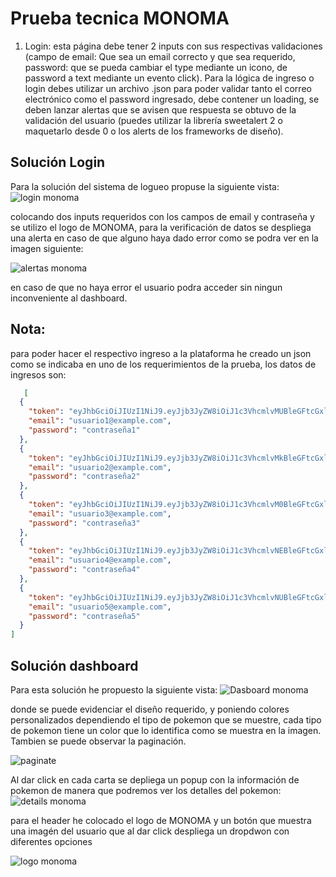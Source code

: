 # Prueba tecnica MONOMA

1. Login: esta página debe tener 2 inputs con sus respectivas validaciones (campo de
email: Que sea un email correcto y que sea requerido, password: que se pueda
cambiar el type mediante un icono, de password a text mediante un evento click).
Para la lógica de ingreso o login debes utilizar un archivo .json para poder validar
tanto el correo electrónico como el password ingresado, debe contener un loading,
se deben lanzar alertas que se avisen que respuesta se obtuvo de la validación del
usuario (puedes utilizar la librería sweetalert 2 o maquetarlo desde 0 o los alerts de
los frameworks de diseño).

## Solución Login 
Para la solución del sistema de logueo propuse la siguiente vista:
![login monoma](https://github.com/juxnmxG/Prueba-tecnica-monoma/assets/61563571/fb12a266-0538-47f0-8784-76de2440aba2)

colocando dos inputs requeridos con los campos de email y contraseña y se utilizo el logo de MONOMA, para la verificación de datos se despliega una alerta en caso de que alguno haya dado error como se podra ver en la imagen siguiente:

![alertas monoma](https://github.com/juxnmxG/Prueba-tecnica-monoma/assets/61563571/7ec68893-4682-45bc-bc69-0c20bd1a5cf3)

en caso de que no haya error el usuario podra acceder sin ningun inconveniente al dashboard.

## Nota:
para poder hacer el respectivo ingreso a la plataforma he creado un json como se indicaba en uno de los requerimientos de la prueba, los datos de ingresos son:

```json
   [
  {
    "token": "eyJhbGciOiJIUzI1NiJ9.eyJjb3JyZW8iOiJ1c3VhcmlvMUBleGFtcGxlLmNvbSIsImNvbnRyYXNlw7FhIjoiY29udHJhc2XDsWExIn0.HgK8s623iKDGj-YjEKT-_2wLXc8PGjihQvsZ6r8r0E0",
    "email": "usuario1@example.com",
    "password": "contraseña1"
  },
  {
    "token": "eyJhbGciOiJIUzI1NiJ9.eyJjb3JyZW8iOiJ1c3VhcmlvMkBleGFtcGxlLmNvbSIsImNvbnRyYXNlw7FhIjoiY29udHJhc2XDsWEyIn0.FP_wQAt4NuNgtpC6cCtyOXP5ptQM_hBwUPu-A0cxDds",
    "email": "usuario2@example.com",
    "password": "contraseña2"
  },
  {
    "token": "eyJhbGciOiJIUzI1NiJ9.eyJjb3JyZW8iOiJ1c3VhcmlvM0BleGFtcGxlLmNvbSIsImNvbnRyYXNlw7FhIjoiY29udHJhc2XDsWEzIn0.bHKv7yq3wUzQPb9xg06RfZBKjtEvUswZMs2o4zpX1Fw",
    "email": "usuario3@example.com",
    "password": "contraseña3"
  },
  {
    "token": "eyJhbGciOiJIUzI1NiJ9.eyJjb3JyZW8iOiJ1c3VhcmlvNEBleGFtcGxlLmNvbSIsImNvbnRyYXNlw7FhIjoiY29udHJhc2XDsWE0In0.oVS2AbHPfJTEcoOm9I7Fo4-FcH7WpAANbBy93mziXfw",
    "email": "usuario4@example.com",
    "password": "contraseña4"
  },
  {
    "token": "eyJhbGciOiJIUzI1NiJ9.eyJjb3JyZW8iOiJ1c3VhcmlvNUBleGFtcGxlLmNvbSIsImNvbnRyYXNlw7FhIjoiY29udHJhc2XDsWE1In0.sUXhYlyTfBp5uTEpK4NNe6H5fyR-bf8LbrPPvgFlI8U",
    "email": "usuario5@example.com",
    "password": "contraseña5"
  }
]
```

## Solución dashboard
Para esta solución he propuesto la siguiente vista:
![Dasboard monoma](https://github.com/juxnmxG/Prueba-tecnica-monoma/assets/61563571/fa70857d-d819-4f42-9795-862890c07654)

donde se puede evidenciar el diseño requerido, y poniendo colores personalizados dependiendo el tipo de pokemon que se muestre, cada tipo de pokemon tiene un color que lo identifica como se muestra en la imagen. Tambien se puede observar la paginación.

![paginate](https://github.com/juxnmxG/Prueba-tecnica-monoma/assets/61563571/814aa290-a7a4-4a0f-8d92-052be80bc67a)

Al dar click en cada carta se depliega un popup con la información de pokemon de manera que podremos ver los detalles del pokemon:
![details monoma](https://github.com/juxnmxG/Prueba-tecnica-monoma/assets/61563571/4e289df3-4e54-4324-820c-b7d56ba6bab0)

para el  header he colocado el logo de MONOMA y un botón que muestra una imagén del usuario que al dar click despliega un dropdwon con diferentes opciones 



![logo monoma](https://github.com/juxnmxG/Prueba-tecnica-monoma/assets/61563571/477ebce1-b3f2-4ecc-937a-b9602ede9bed)


